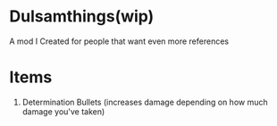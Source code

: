 # Dulsamthings(wip)
A mod I Created for people that want even more references

# Items
1. Determination Bullets (increases damage depending on how much damage you've taken)
